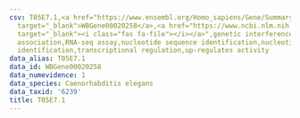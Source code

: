 ```yaml
---
csv: T05E7.1,<a href="https://www.ensembl.org/Homo_sapiens/Gene/Summary?db=core;g=WBGene00020258"
  target="_blank">WBGene00020258</a>,<a href="https://www.ncbi.nlm.nih.gov/pubmed/27496166"
  target="_blank"><i class="fas fa-file"></i></a>",genetic interference,functional
  association,RNA-seq assay,nucleotide sequence identification,nucleotide sequence
  identification,transcriptional regulation,up-regulates activity
data_alias: T05E7.1
data_id: WBGene00020258
data_numevidence: 1
data_species: Caenorhabditis elegans
data_taxid: '6239'
title: T05E7.1
---
```

